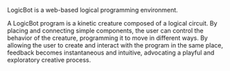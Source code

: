 LogicBot is a web-based logical programming environment.

A LogicBot program is a kinetic creature composed of a logical circuit. By placing and connecting simple components, the user can control the behavior of the creature, programming it to move in different ways. By allowing the user to create and interact with the program in the same place, feedback becomes instantaneous and intuitive, advocating a playful and exploratory creative process.